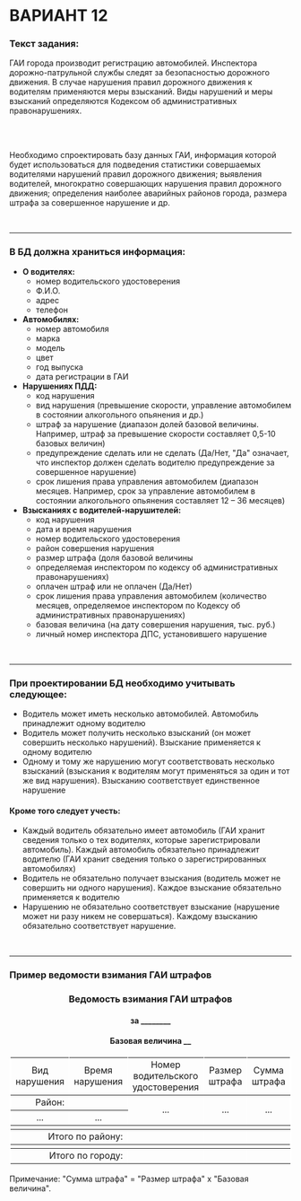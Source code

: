 # ВАРИАНТ 12

### Текст задания:
ГАИ города производит регистрацию автомобилей. Инспектора дорожно-патрульной службы следят за безопасностью дорожного движения. В случае нарушения правил дорожного движения к водителям применяются меры взысканий. Виды нарушений и меры взысканий определяются Кодексом об административных правонарушениях.

<br>
<br>

Необходимо спроектировать базу данных ГАИ, информация которой будет использоваться для подведения статистики совершаемых водителями нарушений правил дорожного движения; выявления водителей, многократно совершающих нарушения правил дорожного движения; определения наиболее аварийных районов города, размера штрафа за совершенное нарушение и др.

<br>
<hr>

### В БД должна храниться информация:
- **О водителях:** 
  - номер водительского удостоверения
  - Ф.И.О.
  - адрес 
  - телефон
- **Автомобилях:**
  - номер автомобиля
  - марка 
  - модель 
  - цвет 
  - год выпуска 
  - дата регистрации в ГАИ
- **Нарушениях ПДД:**
  - код нарушения 
  - вид нарушения (превышение скорости, управление автомобилем в состоянии алкогольного опьянения и др.)
  - штраф за нарушение (диапазон долей базовой величины. Например, штраф за превышение скорости составляет 0,5-10 базовых величин) 
  - предупреждение сделать или не сделать (Да/Нет, "Да" означает, что инспектор должен сделать водителю предупреждение за совершенное нарушение) 
  - срок лишения права управления автомобилем (диапазон месяцев. Например, срок за управление автомобилем в состоянии алкогольного опьянения составляет 12 – 36 месяцев)
- **Взысканиях с водителей-нарушителей:**
  - код нарушения 
  - дата и время нарушения 
  - номер водительского удостоверения 
  - район совершения нарушения 
  - размер штрафа (доля базовой величины 
  - определяемая инспектором по кодексу об административных правонарушениях) 
  - оплачен штраф или не оплачен (Да/Нет) 
  - срок лишения права управления автомобилем (количество месяцев, определяемое инспектором по Кодексу об административных правонарушениях) 
  - базовая величина (на дату совершения нарушения, тыс. руб.) 
  - личный номер инспектора ДПС, установившего нарушение

<br>
<hr>

### При проектировании БД необходимо учитывать следующее:
- Водитель может иметь несколько автомобилей. Автомобиль принадлежит одному водителю
- Водитель может получить несколько взысканий (он может совершить несколько нарушений). Взыскание применяется к одному водителю
- Одному и тому же нарушению могут соответствовать несколько взысканий (взыскания к водителям могут применяться за один и тот же вид нарушения). Взысканию соответствует единственное нарушение

#### Кроме того следует учесть:
- Каждый водитель обязательно имеет автомобиль (ГАИ хранит сведения только о тех водителях, которые зарегистрировали автомобиль). Каждый автомобиль обязательно принадлежит водителю (ГАИ хранит сведения только о зарегистрированных автомобилях)
- Водитель не обязательно получает взыскания (водитель может не совершить ни одного нарушения). Каждое взыскание обязательно применяется к водителю
- Нарушению не обязательно соответствует взыскание (нарушение может ни разу никем не совершаться). Каждому взысканию обязательно соответствует нарушение.

<br>
<hr>

### Пример ведомости взимания ГАИ штрафов

<div align="center">
    <h3>Ведомость взимания ГАИ штрафов</h3>
    <h4>за ________ </h4>
    <h4>Базовая величина __</h4>
    <table border="2" bordercolor="#FFF"> 
        <tr align="center">
            <td>Вид нарушения</td>
            <td>Время нарушения</td>
            <td>Номер водительского удостоверения</td>
            <td>Размер штрафа</td>
            <td>Сумма штрафа</td>
        </tr>
        <tr align="center">
            <td align="right">Район:</td>
            <td></td>
            <td rowspan="2">...</td>
            <td rowspan="2">...</td>
            <td rowspan="2">...</td>
        </tr>
        <tr align="center">
            <td>...</td>
            <td>...</td>
        </tr>
        <tr><td colspan="4"><td></tr>
        <tr>
            <td colspan="2" align="right">Итого по району:</td>
            <td></td>
            <td></td>
        </tr>
        <tr><td colspan="4"><td></tr>
        <tr>
            <td colspan="2" align="right">Итого по городу:</td>
            <td></td>
            <td></td>
        </tr>
        <tr></tr>
    <table>
    <footer align="left">
        Примечание: "Сумма штрафа" = "Размер штрафа" x "Базовая величина".
    </footer>
<div>

